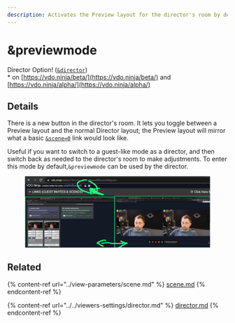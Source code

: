 ```yaml
---
description: Activates the Preview layout for the director's room by default
---
```


# \&previewmode

Director Option! ([`&director`](../../viewers-settings/director.md))\
\* on [https://vdo.ninja/beta/](https://vdo.ninja/beta/) and [https://vdo.ninja/alpha/](https://vdo.ninja/alpha/)

## Details

There is a new button in the director's room. It lets you toggle between a Preview layout and the normal Director layout; the Preview layout will mirror what a basic [`&scene=0`](../view-parameters/scene.md) link would look like.

Useful if you want to switch to a guest-like mode as a director, and then switch back as needed to the director's room to make adjustments. To enter this mode by default,`&previewmode` can be used by the director.

<figure><img src="../../.gitbook/assets/image (1) (2) (3).png" alt=""><figcaption></figcaption></figure>

## Related

{% content-ref url="../view-parameters/scene.md" %}
[scene.md](../view-parameters/scene.md)
{% endcontent-ref %}

{% content-ref url="../../viewers-settings/director.md" %}
[director.md](../../viewers-settings/director.md)
{% endcontent-ref %}
